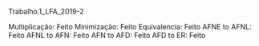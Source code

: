 Trabalho.1_LFA_2019-2

Multiplicação: Feito
Minimização: Feito
Equivalencia: Feito
AFNE to AFNL: Feito
AFNL to AFN: Feito
AFN to AFD: Feito
AFD to ER: Feito
